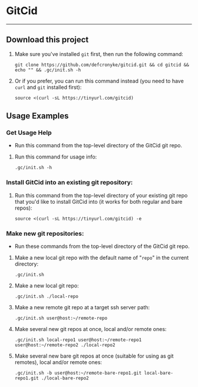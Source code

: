# GitCid

---

## Download this project

1. Make sure you've installed `git` first, then run the following command:
   ```shell
   git clone https://github.com/defcronyke/gitcid.git && cd gitcid && echo "" && .gc/init.sh -h
   ```
1. Or if you prefer, you can run this command instead (you need to have `curl` and `git` installed first):
   ```shell
   source <(curl -sL https://tinyurl.com/gitcid)
   ```

## Usage Examples

### Get Usage Help

- Run this command from the top-level directory of the GitCid git repo.

1. Run this command for usage info:
   ```shell
   .gc/init.sh -h
   ```

### Install GitCid into an existing git repository:

1. Run this command from the top-level directory of your existing git repo that
   you'd like to install GitCid into (it works for both regular and bare repos):
   ```shell
   source <(curl -sL https://tinyurl.com/gitcid) -e
   ```

### Make new git repositories:

- Run these commands from the top-level directory of the GitCid git repo.

1. Make a new local git repo with the default name of "`repo`" in the current directory:
   ```shell
   .gc/init.sh
   ```
1. Make a new local git repo:
   ```shell
   .gc/init.sh ./local-repo
   ```
1. Make a new remote git repo at a target ssh server path:
   ```shell
   .gc/init.sh user@host:~/remote-repo
   ```
1. Make several new git repos at once, local and/or remote ones:
   ```shell
   .gc/init.sh local-repo1 user@host:~/remote-repo1 user@host:~/remote-repo2 ./local-repo2
   ```
1. Make several new bare git repos at once (suitable for using as git remotes), local and/or remote ones:
   ```shell
   .gc/init.sh -b user@host:~/remote-bare-repo1.git local-bare-repo1.git ./local-bare-repo2
   ```
